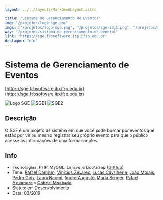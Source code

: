 ```yaml
---
layout: ../../layouts/MarkDownLayout.astro

title: "Sistema de Gerenciamento de Eventos"
img: "/projetos/logo-sge.png"
imgs: ["/projetos/logo-sge.png", "/projetos/sge-img1.png", "/projetos/sge-img2.png"]
way: "/projetos/sistema-de-gerenciamento-de-eventos"
link: "https://sge.fabsoftware.itp.ifsp.edu.br"
destaque: "não"
---
```


# Sistema de Gerenciamento de Eventos
[https://sge.fabsoftware.itp.ifsp.edu.br](https://sge.fabsoftware.itp.ifsp.edu.br)

![Logo SGE](/projetos/logo-sge.png)
![SGE1](/projetos/sge-img1.png)
![SGE2](/projetos/sge-img2.png)

## Descrição

O SGE é um projeto de sistema em que você pode buscar por eventos que estão por vir ou mesmo registrar seu próprio evento para que o público acesse as informações de uma forma simples.

## Info

- Tecnologias: PHP, MySQL, Laravel e Bootstrap ([GitHub](https://github.com/fabsoftwareitp/consultorionarua.itp.ifsp.edu.br))
- Time: [Rafael Damiam](/membros/rafael-damiam), [Vinícius Zevarex](/membros/vinicius-zevarex), [Lucas Cavalherie](/membros/lucas-cavalherie), [João Morais](/membros/joao-victor), [Pedro Góis](/membros/pedro-gois), [Laura Naomi](/membros/laura-naomi), [Andre Augusto](/membros/andre-augusto), [Maria Senger](/membros/maria-senger), [Rafael Alexandre](/membros/rafael-alexandre) e [Gabriel Machado](/membros/gabriel-machado)
- Status: em Desenvolvimento
- Data: 03/2019 